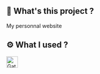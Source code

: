 ## 💫 What's this project ?

My personnal website

## ⚙️ What I used ?

<p>
  <a href="https://www.gatsbyjs.org">
    <img alt="Gatsby" src="https://www.gatsbyjs.org/monogram.svg" width="30" />
  </a>
</p>
